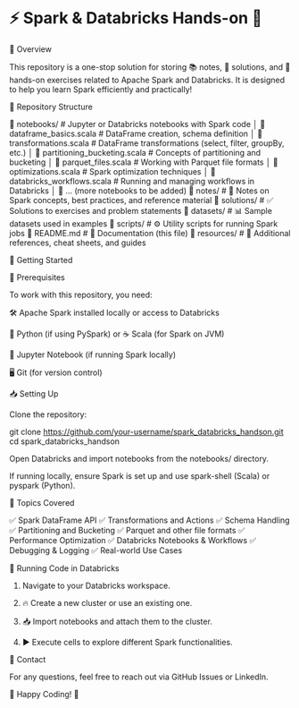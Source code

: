<h1>⚡ Spark & Databricks Hands-on 🚀</h1>

📌 Overview

This repository is a one-stop solution for storing 📚 notes, 📝 solutions, and 🤹 hands-on exercises related to Apache Spark and Databricks. It is designed to help you learn Spark efficiently and practically!

📂 Repository Structure

📁 notebooks/                  # Jupyter or Databricks notebooks with Spark code
│   📄 dataframe_basics.scala  # DataFrame creation, schema definition
│   📄 transformations.scala   # DataFrame transformations (select, filter, groupBy, etc.)
│   📄 partitioning_bucketing.scala  # Concepts of partitioning and bucketing
│   📄 parquet_files.scala     # Working with Parquet file formats
│   📄 optimizations.scala     # Spark optimization techniques
│   📄 databricks_workflows.scala  # Running and managing workflows in Databricks
│   📄 ... (more notebooks to be added)
📁 notes/                      # 📖 Notes on Spark concepts, best practices, and reference material
📁 solutions/                   # ✅ Solutions to exercises and problem statements
📁 datasets/                   # 📊 Sample datasets used in examples
📁 scripts/                    # ⚙️ Utility scripts for running Spark jobs
📄 README.md                   # 📜 Documentation (this file)
📁 resources/                   # 🔗 Additional references, cheat sheets, and guides

🚀 Getting Started

🔧 Prerequisites

To work with this repository, you need:

🛠 Apache Spark installed locally or access to Databricks

🐍 Python (if using PySpark) or ☕ Scala (for Spark on JVM)

📓 Jupyter Notebook (if running Spark locally)

🖥 Git (for version control)

📥 Setting Up

Clone the repository:

git clone https://github.com/your-username/spark_databricks_handson.git
cd spark_databricks_handson

Open Databricks and import notebooks from the notebooks/ directory.

If running locally, ensure Spark is set up and use spark-shell (Scala) or pyspark (Python).

🎯 Topics Covered

✅ Spark DataFrame API
✅ Transformations and Actions
✅ Schema Handling
✅ Partitioning and Bucketing
✅ Parquet and other file formats
✅ Performance Optimization
✅ Databricks Notebooks & Workflows
✅ Debugging & Logging
✅ Real-world Use Cases

🏃 Running Code in Databricks

1. Navigate to your Databricks workspace.

2. 🔥 Create a new cluster or use an existing one.

3. 📥 Import notebooks and attach them to the cluster.

4. ▶️ Execute cells to explore different Spark functionalities.

📧 Contact

For any questions, feel free to reach out via GitHub Issues or LinkedIn.

🎉 Happy Coding! 🚀


